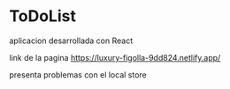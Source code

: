 # ToDoList

aplicacion desarrollada con React

link de la pagina https://luxury-figolla-9dd824.netlify.app/

presenta problemas con el local store
